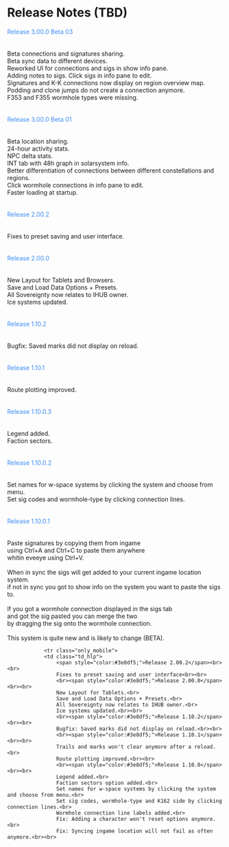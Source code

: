 # Release Notes (TBD)
<span style="color:#3e8df5;">Release 3.00.0 Beta 03</span><br><br>   
                    Beta connections and signatures sharing.<br>
                    Beta sync data to different devices.<br>
                    Reworked UI for connections and sigs in show info pane.<br>
                    Adding notes to sigs. Click sigs in info pane to edit.<br>
                    Signatures and K-K connections now display on region overview map.<br>
                    Podding and clone jumps do not create a connection anymore.<br>
                    F353 and F355 wormhole types were missing.<br>
                    <br>
                    <br><span style="color:#3e8df5;">Release 3.00.0 Beta 01</span><br><br>   
                    Beta location sharing.<br>
                    24-hour activity stats.<br>
                    NPC delta stats.<br>
                    INT tab with 48h graph in solarsystem info.<br>
                    Better differentiation of connections between different constellations and regions.<br>
                    Click wormhole connections in info pane to edit.<br>
                    Faster loading at startup.<br>
                    <br>
                    <br><span style="color:#3e8df5;">Release 2.00.2</span><br><br>   
                    Fixes to preset saving and user interface.<br><br>
                    <br><span style="color:#3e8df5;">Release 2.00.0</span><br><br>   
                    New Layout for Tablets and Browsers.<br>
                    Save and Load Data Options + Presets.<br>
                    All Sovereignty now relates to IHUB owner.<br>
                    Ice systems updated.<br><br>
                    <br><span style="color:#3e8df5;">Release 1.10.2</span><br><br>   
                    Bugfix: Saved marks did not display on reload.<br><br>
                    <br><span style="color:#3e8df5;">Release 1.10.1</span><br><br>   
                    Route plotting improved.<br><br>
                    <br><span style="color:#3e8df5;">Release 1.10.0.3</span><br><br>   
                    Legend added.<br>
                    Faction sectors.<br><br>
                    <br><span style="color:#3e8df5;">Release 1.10.0.2</span><br><br>   
                    Set names for w-space systems by clicking the system and choose from menu.<br>
                    Set sig codes and wormhole-type by clicking connection lines.<br><br>
                    <br><span style="color:#3e8df5;">Release 1.10.0.1</span><br><br>  
                    Paste signatures by copying them from ingame<br>using Ctrl+A and Ctrl+C to paste them anywhere<br>whitin eveeye using Ctrl+V.<br><br>
                    When in sync the sigs will get added to your current ingame location system.<br> if not in sync you got to show info on the system you want to paste the sigs to.<br><br>
                    If you got a wormhole connection displayed in the sigs tab<br>and got the sig pasted you can merge the two<br>by dragging the sig onto the wormhole connection.<br><br>
                    This system is quite new and is likely to change (BETA).
                </td></tr>
                
                <tr class="only_mobile">
                <td class="td_hlp">
                    <span style="color:#3e8df5;">Release 2.00.2</span><br><br>   
                    Fixes to preset saving and user interface<br><br>
                    <br><span style="color:#3e8df5;">Release 2.00.0</span><br><br>   
                    New Layout for Tablets.<br>
                    Save and Load Data Options + Presets.<br>
                    All Sovereignty now relates to IHUB owner.<br>
                    Ice systems updated.<br><br>
                    <br><span style="color:#3e8df5;">Release 1.10.2</span><br><br>   
                    Bugfix: Saved marks did not display on reload.<br><br>
                    <br><span style="color:#3e8df5;">Release 1.10.1</span><br><br>   
                    Trails and marks won't clear anymore after a reload.<br>
                    Route plotting improved.<br><br>
                    <br><span style="color:#3e8df5;">Release 1.10.0</span><br><br>   
                    Legend added.<br>
                    Faction sectors option added.<br>
                    Set names for w-space systems by clicking the system and choose from menu.<br>
                    Set sig codes, wormhole-type and K162 side by clicking connection lines.<br>
                    Wormhole connection line labels added.<br>
                    Fix: Adding a character won't reset options anymore.<br>
                    Fix: Syncing ingame location will not fail as often anymore.<br><br>
<!--stackedit_data:
eyJoaXN0b3J5IjpbMTIyOTk3ODIyM119
-->